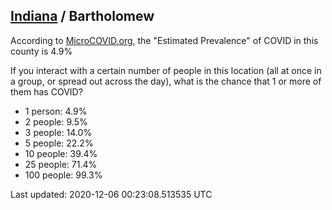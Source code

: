 
## [Indiana](/united-states/indiana) / Bartholomew

According to [MicroCOVID.org](http://microcovid.org),
the "Estimated Prevalence" of COVID in this county is 4.9%

If you interact with a certain number of people in this location
(all at once in a group, or spread out across the day), what is the chance that
1 or more of them has COVID?

- 1 person: 4.9%
- 2 people: 9.5%
- 3 people: 14.0%
- 5 people: 22.2%
- 10 people: 39.4%
- 25 people: 71.4%
- 100 people: 99.3%

Last updated: 2020-12-06 00:23:08.513535 UTC
